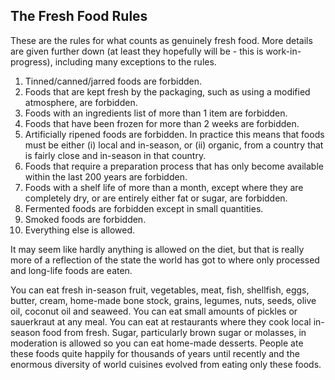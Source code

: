 ## The Fresh Food Rules

These are the rules for what counts as genuinely fresh food. More details are given further down (at least they hopefully will be - this is work-in-progress), including many exceptions to the rules.

1. Tinned/canned/jarred foods are forbidden.
1. Foods that are kept fresh by the packaging, such as using a modified atmosphere, are forbidden.
1. Foods with an ingredients list of more than 1 item are forbidden.
1. Foods that have been frozen for more than 2 weeks are forbidden.
1. Artificially ripened foods are forbidden. In practice this means that foods must be either (i) local and in-season, or (ii) organic, from a country that is fairly close and in-season in that country.
1. Foods that require a preparation process that has only become available within the last 200 years are forbidden.
1. Foods with a shelf life of more than a month, except where they are completely dry, or are entirely either fat or sugar, are forbidden.
1. Fermented foods are forbidden except in small quantities. 
1. Smoked foods are forbidden.
1. Everything else is allowed.

It may seem like hardly anything is allowed on the diet, but that is really more of a reflection of the state the world has got to where only processed and long-life foods are eaten.

You can eat fresh in-season fruit, vegetables, meat, fish, shellfish, eggs, butter, cream, home-made bone stock, grains, legumes, nuts, seeds, olive oil, coconut oil and seaweed. You can eat small amounts of pickles or sauerkraut at any meal. You can eat at restaurants where they cook local in-season food from fresh. Sugar, particularly brown sugar or molasses, in moderation is allowed so you can eat home-made desserts. People ate these foods quite happily for thousands of years until recently and the enormous diversity of world cuisines evolved from eating only these foods.
